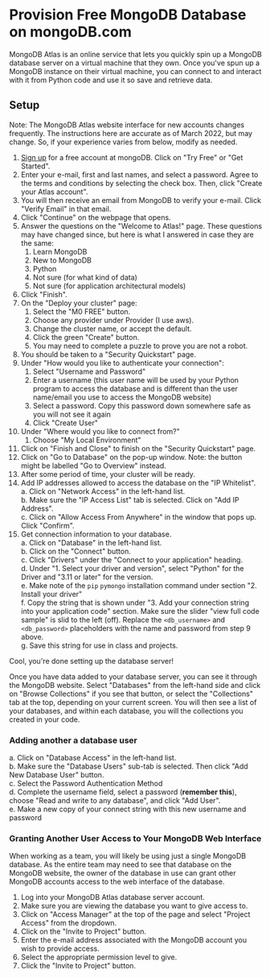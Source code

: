 # Provision Free MongoDB Database on mongoDB.com

MongoDB Atlas is an online service that lets you quickly spin up a MongoDB 
database server on a virtual machine that they own. Once you've spun up a MongoDB 
instance on their virtual machine, you can connect to and interact with it 
from Python code and use it so save and retrieve data. 

## Setup
Note: The MongoDB Atlas website interface for new accounts changes frequently.
The instructions here are accurate as of March 2022, but may change.  So, if
your experience varies from below, modify as needed.

1. [Sign up](https://www.mongodb.com/cloud/atlas) for a free account at 
mongoDB.  Click on "Try Free" or "Get Started".
2. Enter your e-mail, first and last names, and select a password.  Agree to 
   the terms and conditions by selecting the check box.  Then, click "Create
   your Atlas account". 
3. You will then receive an email from MongoDB to verify your e-mail.  Click
   "Verify Email" in that email.
4. Click "Continue" on the webpage that opens.
5. Answer the questions on the "Welcome to Atlas!" page.  These questions may
   have changed since, but here is what I answered in case they are the same:
   1. Learn MongoDB
   2. New to MongoDB
   3. Python
   4. Not sure (for what kind of data)
   5. Not sure (for application architectural models)   
6. Click "Finish".   
7. On the "Deploy your cluster" page:
   1. Select the "M0 FREE" button.
   2. Choose any provider under Provider (I use aws).
   3. Change the cluster name, or accept the default.
   4. Click the green "Create" button.
   5. You may need to complete a puzzle to prove you are not a robot.
8. You should be taken to a "Security Quickstart" page.
9. Under "How would you like to authenticate your connection":
    1. Select "Username and Password"
    2. Enter a username (this user name will be used by your Python program
       to access the database and is different than the user name/email you
       use to access the MongoDB website)
    3. Select a password.  Copy this password down somewhere safe as you will
         not see it again
    4. Click "Create User"
10. Under "Where would you like to connect from?"
    1. Choose "My Local Environment"
11. Click on "Finish and Close" to finish on the "Security Quickstart" page.
12. Click on "Go to Database" on the pop-up window.  Note: the button might be
    labelled "Go to Overview" instead.
13. After some period of time, your cluster will be ready.
14. Add IP addresses allowed to access the database on the "IP Whitelist".  
   a. Click on "Network Access" in the left-hand list.  
   b. Make sure the "IP Access List" tab is selected.  Click on "Add IP Address".  
   c. Click on "Allow Access From Anywhere" in the window that pops up.  Click 
    "Confirm".
15. Get connection information to your database.  
   a. Click on "Database" in the left-hand list.  
   b. Click on the "Connect" button.   
   c. Click "Drivers" under the "Connect to your application" heading.  
   d. Under "1. Select your driver and version", select "Python" for the Driver 
      and "3.11 or later" for the version.  
   e. Make note of the `pip` `pymongo` installation command under section "2. Install your driver"  
   f. Copy the string that is shown under "3. Add your connection string into 
   your application code" section.  Make sure the slider "view full code
   sample" is slid to the left (off).  Replace the `<db_username>` and 
  `<db_password>` placeholders with the name and password from step 9 above.    
   g. Save this string for use in class and projects.  

Cool, you're done setting up the database server! 

Once you have data added to your database server, you can see it through the 
MongoDB website.  Select "Databases" from the left-hand side and click on 
"Browse Collections" if you see that button, or select the "Collections" tab
at the top, depending on your current screen.  You will then see a list of
your databases, and within each database, you will the collections you created 
in your code.  


### Adding another a database user
   a. Click on "Database Access" in the left-hand list.  
   b. Make sure the "Database Users" sub-tab is selected.  Then click "Add New 
   Database User" button.  
   c. Select the Password Authentication Method  
   d. Complete the username field, select a password (__remember this__), choose 
   "Read and write to any database", and click "Add User".  
   e. Make a new copy of your connect string with this new username and password


### Granting Another User Access to Your MongoDB Web Interface
When working as a team, you will likely be using just a single MongoDB
database.  As the entire team may need to see that database on the MongoDB
website, the owner of the database in use can grant other MongoDB accounts
access to the web interface of the database.

1. Log into your MongoDB Atlas database server account.
2. Make sure you are viewing the database you want to give access to.
3. Click on "Access Manager" at the top of the page and select "Project Access"
   from the dropdown.
4. Click on the "Invite to Project" button.  
5. Enter the e-mail address associated with the MongoDB account you wish to
   provide access.  
6. Select the appropriate permission level to give.
7. Click the "Invite to Project" button.
